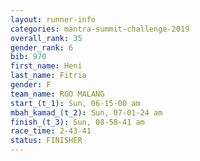 ```yaml
---
layout: runner-info 
categories: mantra-summit-challenge-2019 
overall_rank: 35
gender_rank: 6
bib: 970
first_name: Heni
last_name: Fitria
gender: F
team_name: RGO MALANG
start_(t_1): Sun, 06-15-00 am
mbah_kamad_(t_2): Sun, 07-01-24 am
finish_(t_3): Sun, 08-58-41 am
race_time: 2-43-41
status: FINISHER
---
```

